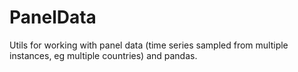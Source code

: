 # PanelData
Utils for working with panel data (time series sampled from multiple instances, eg multiple countries) and pandas. 
